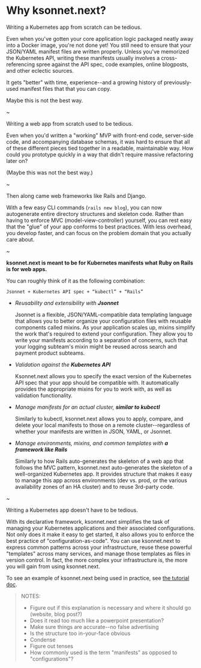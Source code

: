 # Why ksonnet.next?

Writing a Kubernetes app from scratch can be tedious.

Even when you've gotten your core application logic packaged neatly away into a Docker image, you're not done yet! You still need to ensure that your JSON/YAML manifest files are written properly. Unless you've memorized the Kubernetes API, writing these manifests usually involves a cross-referencing spree against the API spec, code examples, online blogposts, and other eclectic sources.

It gets "better" with time, experience--and a growing history of previously-used manifest files that that you can copy.

Maybe this is not the best way.

~

Writing a web app from scratch used to be tedious.

Even when you'd written a "working" MVP with front-end code, server-side code, and accompanying database schemas, it was hard to ensure that all of these different pieces tied together in a readable, maintainable way. How could you prototype quickly in a way that didn't require massive refactoring later on?

(Maybe this was not the best way.)

~

Then along came web frameworks like Rails and Django.

With a few easy CLI commands (`rails new blog`), you can now autogenerate entire directory structures and skeleton code. Rather than having to enforce MVC (model-view-controller) yourself, you can rest easy that the "glue" of your app conforms to best practices. With less overhead, you develop faster, and can focus on the problem domain that you actually care about.

~

**ksonnet.next is meant to be for Kubernetes manifests what Ruby on Rails is for web apps.**

You can roughly think of it as the following combination:

```
Jsonnet + Kubernetes API spec + “kubectl” + “Rails”
```

* *Reusability and extensibility with **Jsonnet***

  Jsonnet is a flexible, JSON/YAML-compatible data templating language that allows you to better organize your configuration files with reusable components called mixins. As your application scales up, mixins simplify the work that's required to extend your configuration. They allow you to write your manifests according to a separation of concerns, such that your logging subteam's mixin might be reused across search and payment product subteams.

* *Validation against the **Kubernetes API***

  Ksonnet.next allows you to specify the exact version of the Kubernetes API spec that your app should be compatible with. It automatically provides the appropriate mixins for you to work with, as well as validation functionality.

* *Manage manifests for an actual cluster, **similar to kubectl***

  Similarly to kubectl, ksonnet.next allows you to apply, compare, and delete your local manifests to those on a remote cluster--regardless of whether your manifests are written in JSON, YAML, or Jsonnet.

* *Manage environments, mixins, and common templates with **a framework like Rails***

  Similarly to how Rails auto-generates the skeleton of a web app that follows the MVC pattern, ksonnet.next auto-generates the skeleton of a well-organized Kubernetes app. It provides structure that makes it easy to manage this app across environments (dev vs. prod, or the various availability zones of an HA cluster) and to reuse 3rd-party code.

~

Writing a Kubernetes app doesn't have to be tedious.

With its declarative framework, ksonnet.next simplifies the task of managing your Kubernetes applications and their associated configurations. Not only does it make it easy to get started, it also allows you to enforce the best practice of "configuration-as-code". You can use ksonnet.next to express common patterns across your infrastructure, reuse these powerful "templates" across many services, and manage those templates as files in version control. In fact, the more complex your infrastructure is, the more you will gain from using ksonnet.next.

To see an example of ksonnet.next being used in practice, see [the tutorial doc](/docs/tutorial.md).

> NOTES:
> * Figure out if this explanation is necessary and where it should go (website, blog post?)
> * Does it read too much like a powerpoint presentation?
> * Make sure things are accurate--no false advertising
> * Is the structure too in-your-face obvious
> * Condense
> * Figure out tenses
> * How commonly used is the term "manifests" as opposed to "configurations"?
